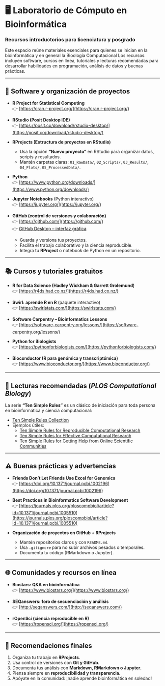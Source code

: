 # 🖥️ Laboratorio de Cómputo en Bioinformática  
### Recursos introductorios para licenciatura y posgrado

Este espacio reúne materiales esenciales para quienes se inician en la bioinformática y en general la Bioología Computacional 
Los recursos incluyen software, cursos en línea, tutoriales y lecturas recomendadas para desarrollar habilidades en programación, análisis de datos y buenas prácticas.

---

## 🚀 Software y organización de proyectos

- **R Project for Statistical Computing**  
  👉 [https://cran.r-project.org/](https://cran.r-project.org/)

- **RStudio (Posit Desktop IDE)**  
  👉 [https://posit.co/download/rstudio-desktop/](https://posit.co/download/rstudio-desktop/)

- **RProjects (Estructura de proyectos en RStudio)**  
  - Usa la opción **“Nuevo proyecto”** en RStudio para organizar datos, scripts y resultados.  
  - Mantén carpetas claras: `01_RawData/`, `02_Scripts/`, `03_Results/`, `04_Plots/`, `05_ProcessedData/`.

- **Python**  
  👉 [https://www.python.org/downloads/](https://www.python.org/downloads/)

- **Jupyter Notebooks** (Python interactivo)  
  👉 [https://jupyter.org/](https://jupyter.org/)

- **GitHub (control de versiones y colaboración)**  
  👉 [https://github.com/](https://github.com/)  
  👉 [GitHub Desktop – interfaz gráfica](https://desktop.github.com/)  
  - Guarda y versiona tus proyectos.  
  - Facilita el trabajo colaborativo y la ciencia reproducible.  
  - Integra tu **RProject** o notebook de Python en un repositorio.

---

## 📚 Cursos y tutoriales gratuitos

- **R for Data Science (Hadley Wickham & Garrett Grolemund)**  
  👉 [https://r4ds.had.co.nz/](https://r4ds.had.co.nz/)

- **Swirl: aprende R en R** (paquete interactivo)  
  👉 [https://swirlstats.com/](https://swirlstats.com/)

- **Software Carpentry – Bioinformatics Lessons**  
  👉 [https://software-carpentry.org/lessons/](https://software-carpentry.org/lessons/)

- **Python for Biologists**  
  👉 [https://pythonforbiologists.com/](https://pythonforbiologists.com/)

- **Bioconductor (R para genómica y transcriptómica)**  
  👉 [https://www.bioconductor.org/](https://www.bioconductor.org/)

---

## 📝 Lecturas recomendadas (*PLOS Computational Biology*)  

La serie **“Ten Simple Rules”** es un clásico de iniciación para toda persona en bioinformática y ciencia computacional:  

- [Ten Simple Rules Collection](https://collections.plos.org/ten-simple-rules/)  
- Ejemplos útiles:  
  - [Ten Simple Rules for Reproducible Computational Research](https://journals.plos.org/ploscompbiol/article?id=10.1371/journal.pcbi.1003285)  
  - [Ten Simple Rules for Effective Computational Research](https://journals.plos.org/ploscompbiol/article?id=10.1371/journal.pcbi.1003506)  
  - [Ten Simple Rules for Getting Help from Online Scientific Communities](https://journals.plos.org/ploscompbiol/article?id=10.1371/journal.pcbi.1002202)

---

## ⚠️ Buenas prácticas y advertencias  

- **Friends Don’t Let Friends Use Excel for Genomics**  
  👉 [https://doi.org/10.1371/journal.pcbi.1002196](https://doi.org/10.1371/journal.pcbi.1002196)

- **Best Practices in Bioinformatics Software Development**  
  👉 [https://journals.plos.org/ploscompbiol/article?id=10.1371/journal.pcbi.1005510](https://journals.plos.org/ploscompbiol/article?id=10.1371/journal.pcbi.1005510)

- **Organización de proyectos en GitHub + RProjects**  
  - Mantén repositorios claros y con `README.md`.  
  - Usa `.gitignore` para no subir archivos pesados o temporales.  
  - Documenta tu código (RMarkdown o Jupyter).  

---

## 🌐 Comunidades y recursos en línea

- **Biostars: Q&A en bioinformática**  
  👉 [https://www.biostars.org/](https://www.biostars.org/)

- **SEQanswers: foro de secuenciación y análisis**  
  👉 [http://seqanswers.com/](http://seqanswers.com/)

- **rOpenSci (ciencia reproducible en R)**  
  👉 [https://ropensci.org/](https://ropensci.org/)

---

## 📌 Recomendaciones finales

1. Organiza tu trabajo en **RProjects**.  
2. Usa control de versiones con **Git y GitHub**.  
3. Documenta tus análisis con **Markdown, RMarkdown o Jupyter**.  
4. Piensa siempre en **reproducibilidad y transparencia**.  
5. Apóyate en la comunidad: ¡nadie aprende bioinformática en soledad!  
